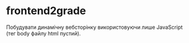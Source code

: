 # frontend2grade

Побудувати динамічну вебсторінку використовуючи лише JavaScript (тег body файлу html пустий).